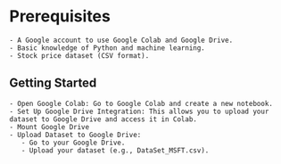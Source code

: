 # Prerequisites
    - A Google account to use Google Colab and Google Drive.
    - Basic knowledge of Python and machine learning.
    - Stock price dataset (CSV format).
## Getting Started
    - Open Google Colab: Go to Google Colab and create a new notebook.
    - Set Up Google Drive Integration: This allows you to upload your dataset to Google Drive and access it in Colab.
    - Mount Google Drive
    - Upload Dataset to Google Drive:
       - Go to your Google Drive.
       - Upload your dataset (e.g., DataSet_MSFT.csv).
    